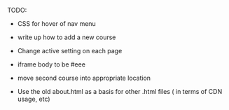 TODO:
- CSS for hover of nav menu
- write up how to add a new course
- Change active setting on each page
- iframe body to be #eee
- move second course into appropriate location

- Use the old about.html as a basis for other .html files ( in terms of CDN usage, etc)
